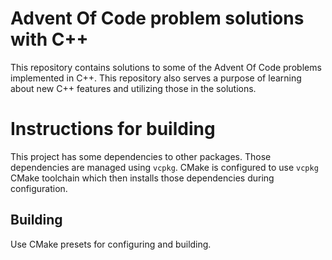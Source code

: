 # Advent Of Code problem solutions with C++

This repository contains solutions to some of the Advent Of Code problems
implemented in C++. This repository also serves a purpose of learning about new
C++ features and utilizing those in the solutions.

# Instructions for building

This project has some dependencies to other packages. Those dependencies are
managed using `vcpkg`. CMake is configured to use `vcpkg` CMake toolchain which
then installs those dependencies during configuration.

## Building

Use CMake presets for configuring and building.
